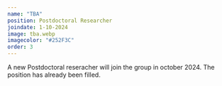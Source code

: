 ```yaml
---
name: "TBA"
position: Postdoctoral Researcher
joindate: 1-10-2024
image: tba.webp
imagecolor: "#252F3C"
order: 3
---
```


A new Postdoctoral reseracher will join the group in october 2024.
The position has already been filled.